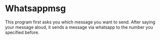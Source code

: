 # Whatsappmsg
This program first asks you which message you want to send. After saying your message aloud, it sends a message via whatsapp to the number you specified before.
